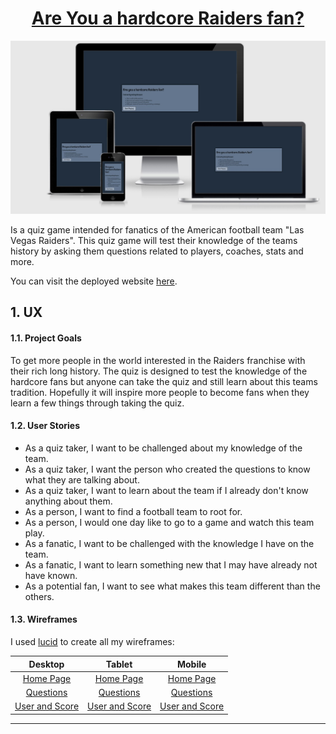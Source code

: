 <a href="https://github.com/CHAMPION316/Raiders_Fan_Quiz_Game"><h1 align="center">Are You a hardcore Raiders fan?</h1></a>

<img src="readme-files/ami-responsive.jpg">

Is a quiz game intended for fanatics of the American football team "Las Vegas Raiders". This quiz game will test their knowledge of the teams history by asking them questions related to players, coaches, stats and more.

You can visit the deployed website [here](https://champion316.github.io/Raiders_Fan_Quiz_Game/).

## 1. UX

#### 1.1. Project Goals

To get more people in the world interested in the Raiders franchise with their rich long history. The quiz is designed to test the knowledge of the hardcore fans but anyone can take the quiz and still learn about this teams tradition. Hopefully it will inspire more people to become fans when they learn a few things through taking the quiz.

#### 1.2. User Stories

- As a quiz taker, I want to be challenged about my knowledge of the team.
- As a quiz taker, I want the person who created the questions to know what they are talking about.
- As a quiz taker, I want to learn about the team if I already don't know anything about them.
- As a person, I want to find a football team to root for.
- As a person, I would one day like to go to a game and watch this team play.
- As a fanatic, I want to be challenged with the knowledge I have on the team.
- As a fanatic, I want to learn something new that I may have already not have known.
- As a potential fan, I want to see what makes this team different than the others.

#### 1.3. Wireframes
I used [lucid](https://lucid.app/users/login#/login) to create all my wireframes:

|    Desktop   |    Tablet    |    Mobile    |
|    :----:    |     :----:   |    :----:    |
|[Home Page](wireframes/desktop-hp.png)|[Home Page](wireframes/tablet-hp.png)|[Home Page](wireframes/phone-hp.png)|
|[Questions](wireframes/desktop-hp2.png)|[Questions](wireframes/tablet-hp2.png)|[Questions](wireframes/phone-hp2.png)|
|[User and Score](wireframes/desktop-vp.png)|[User and Score](wireframes/tablet-vp.png)|[User and Score](wireframes/phone-vp.png)|

----